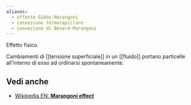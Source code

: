 ```yaml
---
aliases:
  - effetto Gibbs-Marangoni
  - convezione termocapillare
  - convezione di Bénard-Marangoni
---
```


Effetto fisico.

Cambiamenti di [[tensione superficiale]] in un [[fluido]] portano particelle all'interno di esso ad ordinarsi spontaneamente.

## Vedi anche

- [Wikipedia EN: **Marangoni effect**](https://en.wikipedia.org/wiki/Marangoni_effect)